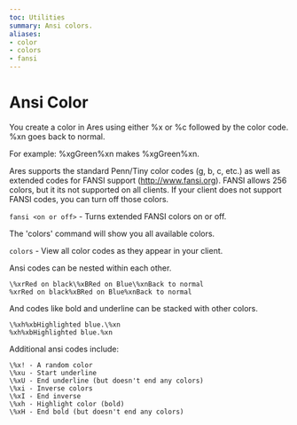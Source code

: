 ```yaml
---
toc: Utilities
summary: Ansi colors.
aliases:
- color
- colors
- fansi
---
```

# Ansi Color
You create a color in Ares using either \%x or \%c followed by the color code.  \%xn goes back to normal.  

For example: \%xgGreen\%xn makes %xgGreen%xn.  

Ares supports the standard Penn/Tiny color codes (g, b, c, etc.) as well as extended codes for FANSI support (http://www.fansi.org).  FANSI allows 256 colors, but it its not supported on all clients.  If your client does not support FANSI codes, you can turn off those colors.

`fansi <on or off>` - Turns extended FANSI colors on or off.

The 'colors' command will show you all available colors.

`colors` - View all color codes as they appear in your client.

Ansi codes can be nested within each other.

    \%xrRed on black\%xBRed on Blue\%xnBack to normal
    %xrRed on black%xBRed on Blue%xnBack to normal

And codes like bold and underline can be stacked with other colors.

    \%xh%xbHighlighted blue.\%xn
    %xh%xbHighlighted blue.%xn

Additional ansi codes include:

    \%x! - A random color
    \%xu - Start underline
    \%xU - End underline (but doesn't end any colors)
    \%xi - Inverse colors
    \%xI - End inverse
    \%xh - Highlight color (bold)
    \%xH - End bold (but doesn't end any colors)